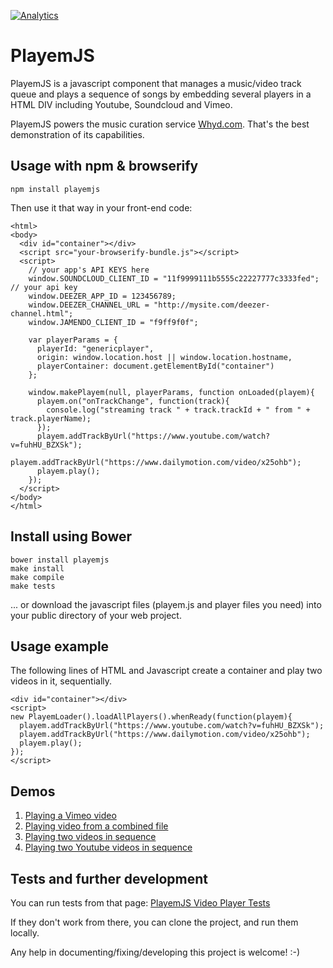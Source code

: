 [![Analytics](https://ga-beacon.appspot.com/UA-1858235-12/playemjs/github)](https://github.com/igrigorik/ga-beacon)

PlayemJS
========

PlayemJS is a javascript component that manages a music/video track queue and plays a sequence of songs by embedding several players in a HTML DIV including Youtube, Soundcloud and Vimeo.

PlayemJS powers the music curation service [Whyd.com](http://whyd.com). That's the best demonstration of its capabilities.

Usage with npm & browserify
------------------------------------------

    npm install playemjs

Then use it that way in your front-end code:

    <html>
    <body>
      <div id="container"></div>
      <script src="your-browserify-bundle.js"></script>
      <script>
        // your app's API KEYS here
        window.SOUNDCLOUD_CLIENT_ID = "11f9999111b5555c22227777c3333fed"; // your api key
        window.DEEZER_APP_ID = 123456789;
        window.DEEZER_CHANNEL_URL = "http://mysite.com/deezer-channel.html";
        window.JAMENDO_CLIENT_ID = "f9ff9f0f";

        var playerParams = {
          playerId: "genericplayer",
          origin: window.location.host || window.location.hostname,
          playerContainer: document.getElementById("container")
        };

        window.makePlayem(null, playerParams, function onLoaded(playem){
          playem.on("onTrackChange", function(track){
            console.log("streaming track " + track.trackId + " from " + track.playerName);
          });
          playem.addTrackByUrl("https://www.youtube.com/watch?v=fuhHU_BZXSk");
          playem.addTrackByUrl("https://www.dailymotion.com/video/x25ohb");
          playem.play();
        });
      </script>
    </body>
    </html>


Install using Bower
-------------------

    bower install playemjs
    make install
    make compile
    make tests

... or download the javascript files (playem.js and player files you need) into your public directory of your web project.

Usage example
-------------

The following lines of HTML and Javascript create a container and play two videos in it, sequentially.

    <div id="container"></div>
    <script>
    new PlayemLoader().loadAllPlayers().whenReady(function(playem){
      playem.addTrackByUrl("https://www.youtube.com/watch?v=fuhHU_BZXSk");
      playem.addTrackByUrl("https://www.dailymotion.com/video/x25ohb");
      playem.play();
    });
    </script>
    
Demos
-----

1. [Playing a Vimeo video](http://codepen.io/adrienjoly/pen/QjLRXa?editors=101)
2. [Playing video from a combined file](http://codepen.io/adrienjoly/pen/bVbPbo?editors=101)
3. [Playing two videos in sequence](https://jsfiddle.net/adrienjoly/0xqoo0s0/)
4. [Playing two Youtube videos in sequence](http://rawgit.com/adrienjoly/playemjs/master/test/sample.html)

Tests and further development
-----------------------------
    
You can run tests from that page: [PlayemJS Video Player Tests](http://rawgit.com/adrienjoly/playemjs/master/test/index.html)

If they don't work from there, you can clone the project, and run them locally.

Any help in documenting/fixing/developing this project is welcome! :-)
